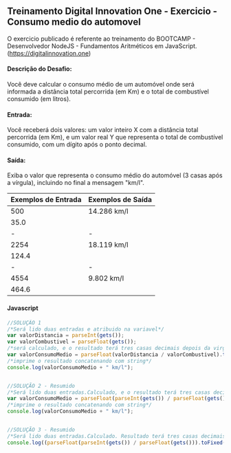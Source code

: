 ## Treinamento Digital Innovation One - Exercicio - Consumo medio do automovel

O exercicio publicado é referente ao treinamento do BOOTCAMP - Desenvolvedor NodeJS - Fundamentos Aritméticos em JavaScript.
(https://digitalinnovation.one)

#### Descrição do Desafio:

Você deve calcular o consumo médio de um automóvel onde será informada a distância total percorrida (em Km) e o total de combustível consumido (em litros).


#### Entrada:

Você receberá dois valores: um valor inteiro X com a distância total percorrida (em Km), e um valor real Y que representa o total de combustível consumido, com um dígito após o ponto decimal.


#### Saída:

Exiba o valor que representa o consumo médio do automóvel (3 casas após a vírgula), incluindo no final a mensagem "km/l".

Exemplos de Entrada  | Exemplos de Saída
------------- | -------------
500 | 14.286 km/l
35.0 |
- | -
2254 | 18.119 km/l
124.4 |
-| -
4554 | 9.802 km/l
464.6 |


#### Javascript

```javascript
//SOLUÇÃO 1
/*Será lido duas entradas e atribuido na variavel*/
var valorDistancia = parseInt(gets());
var valorCombustivel = parseFloat(gets());
/*será calculado, e o resultado terá tres casas decimais depois da virgula*/
var valorConsumoMedio = parseFloat(valorDistancia / valorCombustivel).toFixed(3);
/*imprime o resultado concatenando com string*/
console.log(valorConsumoMedio + " km/l");


//SOLUÇÃO 2 - Resumido
/*Será lido duas entradas.Calculado, e o resultado terá tres casas decimais depois da virgula*/
var valorConsumoMedio = parseFloat(parseInt(gets()) / parseFloat(gets())).toFixed(3);
/*imprime o resultado concatenando com string*/
console.log(valorConsumoMedio + " km/l");


//SOLUÇÃO 3 - Resumido
/*Será lido duas entradas.Calculado. Resultado terá tres casas decimais depois da virgula.Imprime resultado concatenando com string*/
console.log((parseFloat(parseInt(gets()) / parseFloat(gets())).toFixed(3)) + " km/l");
```
